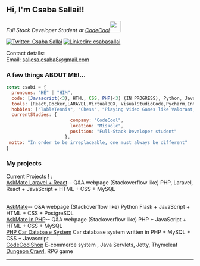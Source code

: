 <h2> Hi, I'm Csaba Sallai!!</h2>
<p><em>Full Stack Developer Student at <a href="http://www.codecool.com">CodeCool</a><img src="https://i.imgur.com/TFqs3yE.png" width="30"></br>
</em></p>

[![Twitter: Csaba Sallai](https://img.shields.io/twitter/follow/CsabaSallai?style=social)](https://twitter.com/sallcsa1212)
[![Linkedin: csabasallai](https://img.shields.io/badge/-csabasallai-blue?style=flat-square&logo=Linkedin&logoColor=white&link=https://www.linkedin.com/in/csaba-sallai-8aa981211//)](https://www.linkedin.com/in/csaba-sallai-8aa981211/)

Contact details: 
<br>Email: sallcsa.csaba8@gmail.com</br>



### A few things ABOUT ME!...  

```javascript
const csabi = {
  pronouns: "HE" | "HIM",
  code: [Javascript(<3), HTML, CSS, PHP(<3) (IN PROGRESS), Python, Java EE & Java Spring(IN PROGRESS)],
  tools: [React,Docker,LARAVEL,VirtualBOX, VisualStudioCode,Pycharm,IntelIJJ IDEA]
  hobbies: ["TableTennis", "Chess", "Playing Video Games like Valorant, LOL, CS:GO"],
  currentStudies: {
                        company: "CodeCool",
                        location: "Miskolc",
                        position: "Full-Stack Developer student"
                      },
 motto: "In order to be irreplaceable, one must always be different"
}
```

### My projects

Current Projects ! : <br><a href="https://github.com/csabika98/askMateLaravel">AskMate Laravel + React</a>-- Q&A webpage (Stackoverflow like) PHP, Laravel, React + JavaScript + HTML + CSS + MySQL

 
<br><a href="https://github.com/csabika98/AskMate">AskMate</a>-- Q&A webpage (Stackoverflow like) Python Flask + JavaScript + HTML + CSS + PostgreSQL</br>
<a href="https://github.com/csabika98/AskMatePHP">AskMate in PHP</a>-- Q&A webpage (Stackoverflow like) PHP + JavaScript + HTML + CSS + MySQL
<br><a href="https://github.com/csabika98/phpcardatabase">PHP Car Database System</a> Car database system written in PHP + MySQL + CSS + Javascript
<br><a href="https://github.com/csabika98/CodeCoolShop">CodeCoolShop</a> E-commerce system , Java Servlets, Jetty, Thymeleaf</br>
<a href="https://github.com/csabika98/DungeonCrawl">Dungeon Crawl</a>, RPG game

---
